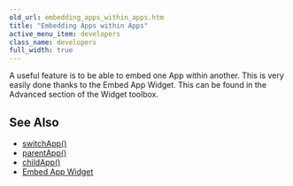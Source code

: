 ```yaml
---
old_url: embedding_apps_within_apps.htm
title: "Embedding Apps within Apps"
active_menu_item: developers
class_name: developers
full_width: true
---
```



A useful feature is to be able to embed one App within another. This is very easily done thanks to the Embed App Widget. This can be found in the Advanced section of the Widget toolbox.

## See Also

 - [switchApp()](/developers/documentation/scripting-apis/client-api/app-functions/switchapp)
 - [parentApp()](/developers/documentation/scripting-apis/client-api/app-functions/parentapp)
 - [childApp()](/developers/documentation/scripting-apis/client-api/app-functions/childapp)
 - [Embed App Widget](/developers/documentation/product-guide/widget-properties-events/advanced/embed-app)

